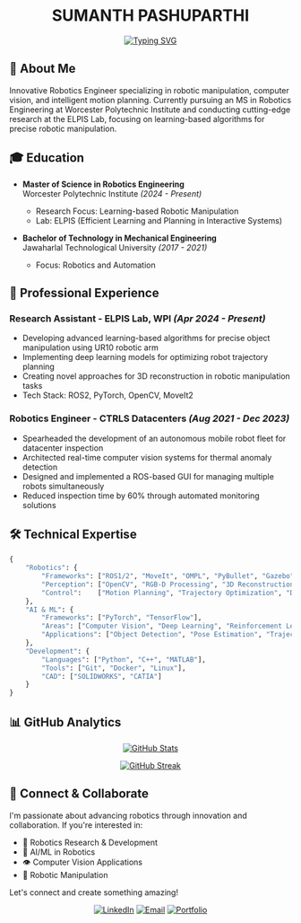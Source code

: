 <div align="center">

# SUMANTH PASHUPARTHI

[![Typing SVG](https://readme-typing-svg.demolab.com?font=Fira+Code&weight=600&size=24&pause=1000&color=3584E3&center=true&vCenter=true&width=435&lines=Robotics+Engineer;AI+Enthusiast)](https://git.io/typing-svg)

</div>

## 🤖 About Me

Innovative Robotics Engineer specializing in robotic manipulation, computer vision, and intelligent motion planning. Currently pursuing an MS in Robotics Engineering at Worcester Polytechnic Institute and conducting cutting-edge research at the ELPIS Lab, focusing on learning-based algorithms for precise robotic manipulation.

## 🎓 Education

- **Master of Science in Robotics Engineering**  
  Worcester Polytechnic Institute _(2024 - Present)_
  - Research Focus: Learning-based Robotic Manipulation
  - Lab: ELPIS (Efficient Learning and Planning in Interactive Systems)

- **Bachelor of Technology in Mechanical Engineering**  
  Jawaharlal Technological University _(2017 - 2021)_
  - Focus: Robotics and Automation

## 💼 Professional Experience

### Research Assistant - ELPIS Lab, WPI _(Apr 2024 - Present)_
- Developing advanced learning-based algorithms for precise object manipulation using UR10 robotic arm
- Implementing deep learning models for optimizing robot trajectory planning
- Creating novel approaches for 3D reconstruction in robotic manipulation tasks
- Tech Stack: ROS2, PyTorch, OpenCV, MoveIt2

### Robotics Engineer - CTRLS Datacenters _(Aug 2021 - Dec 2023)_
- Spearheaded the development of an autonomous mobile robot fleet for datacenter inspection
- Architected real-time computer vision systems for thermal anomaly detection
- Designed and implemented a ROS-based GUI for managing multiple robots simultaneously
- Reduced inspection time by 60% through automated monitoring solutions

## 🛠️ Technical Expertise

```python
{
    "Robotics": {
        "Frameworks": ["ROS1/2", "MoveIt", "OMPL", "PyBullet", "Gazebo", "MuJoCo"],
        "Perception": ["OpenCV", "RGB-D Processing", "3D Reconstruction", "Point Cloud Processing"],
        "Control":    ["Motion Planning", "Trajectory Optimization", "Dynamic Control"]
    },
    "AI & ML": {
        "Frameworks": ["PyTorch", "TensorFlow"],
        "Areas": ["Computer Vision", "Deep Learning", "Reinforcement Learning"],
        "Applications": ["Object Detection", "Pose Estimation", "Trajectory Prediction"]
    },
    "Development": {
        "Languages": ["Python", "C++", "MATLAB"],
        "Tools": ["Git", "Docker", "Linux"],
        "CAD": ["SOLIDWORKS", "CATIA"]
    }
}
```

## 📊 GitHub Analytics

<div align="center">

[![GitHub Stats](https://github-readme-stats.vercel.app/api?username=Sumanth-Pashuparthi&show_icons=true&theme=tokyonight&hide_border=true&include_all_commits=true&count_private=true)](https://github.com/Sumanth-Pashuparthi)

[![GitHub Streak](https://github-readme-streak-stats.herokuapp.com/?user=Sumanth-Pashuparthi&theme=tokyonight&hide_border=true)](https://github.com/Sumanth-Pashuparthi)

</div>

## 🤝 Connect & Collaborate

I'm passionate about advancing robotics through innovation and collaboration. If you're interested in:
- 🤖 Robotics Research & Development
- 🧠 AI/ML in Robotics
- 👁️ Computer Vision Applications
- 🦾 Robotic Manipulation

Let's connect and create something amazing!

<div align="center">

[![LinkedIn](https://img.shields.io/badge/Connect_on_LinkedIn-0077B5?style=for-the-badge&logo=linkedin&logoColor=white)](https://www.linkedin.com/in/sumanth-pashuparthi)
[![Email](https://img.shields.io/badge/Email-D14836?style=for-the-badge&logo=gmail&logoColor=white)](mailto:sumanth.sssk@gmail.com)
[![Portfolio](https://img.shields.io/badge/Portfolio-000000?style=for-the-badge&logo=About.me&logoColor=white)]([https://your-portfolio-url.com](https://github.com/Sumanth-Pashuparthi/Sumanth-Pashuparthi/blob/main/Sumanth_Pashuparthi.pdf))

